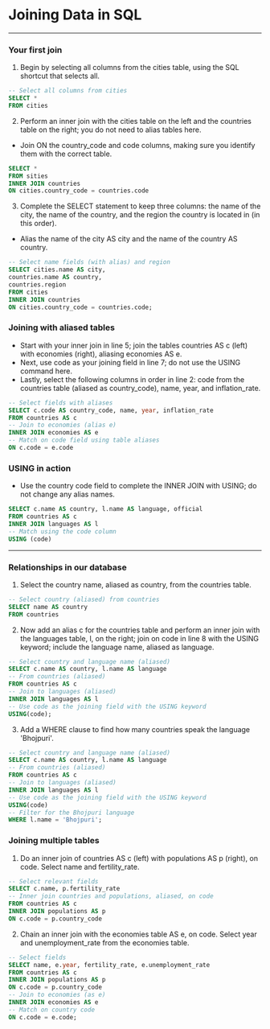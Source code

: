 # Joining Data in SQL
---
### Your first join
1. Begin by selecting all columns from the cities table, using the SQL shortcut that selects all.
```sql
-- Select all columns from cities
SELECT *
FROM cities
```
2. Perform an inner join with the cities table on the left and the countries table on the right; you do not need to alias tables here.
* Join ON the country_code and code columns, making sure you identify them with the correct table.
```sql
SELECT *
FROM sities
INNER JOIN countries
ON cities.country_code = countries.code
```
3. Complete the SELECT statement to keep three columns: the name of the city, the name of the country, and the region the country is located in (in this order).
* Alias the name of the city AS city and the name of the country AS country.
```sql
-- Select name fields (with alias) and region 
SELECT cities.name AS city, 
countries.name AS country, 
countries.region
FROM cities
INNER JOIN countries
ON cities.country_code = countries.code;
```
### Joining with aliased tables
* Start with your inner join in line 5; join the tables countries AS c (left) with economies (right), aliasing economies AS e.
* Next, use code as your joining field in line 7; do not use the USING command here.
* Lastly, select the following columns in order in line 2: code from the countries table (aliased as country_code), name, year, and inflation_rate.
```sql
-- Select fields with aliases
SELECT c.code AS country_code, name, year, inflation_rate
FROM countries AS c
-- Join to economies (alias e)
INNER JOIN economies AS e
-- Match on code field using table aliases
ON c.code = e.code
```  
### USING in action
* Use the country code field to complete the INNER JOIN with USING; do not change any alias names.
```sql
SELECT c.name AS country, l.name AS language, official
FROM countries AS c
INNER JOIN languages AS l
-- Match using the code column
USING (code)
```
---
### Relationships in our database
1. Select the country name, aliased as country, from the countries table.
```sql
-- Select country (aliased) from countries
SELECT name AS country
FROM countries
```
2. Now add an alias c for the countries table and perform an inner join with the languages table, l, on the right; join on code in line 8 with the USING keyword; include the language name, aliased as language.
```sql
-- Select country and language name (aliased)
SELECT c.name AS country, l.name AS language
-- From countries (aliased)
FROM countries AS c
-- Join to languages (aliased)
INNER JOIN languages AS l
-- Use code as the joining field with the USING keyword
USING(code);
```
3. Add a WHERE clause to find how many countries speak the language 'Bhojpuri'.
```sql
-- Select country and language name (aliased)
SELECT c.name AS country, l.name AS language
-- From countries (aliased)
FROM countries AS c
-- Join to languages (aliased)
INNER JOIN languages AS l
-- Use code as the joining field with the USING keyword
USING(code)
-- Filter for the Bhojpuri language
WHERE l.name = 'Bhojpuri';
```
### Joining multiple tables
1. Do an inner join of countries AS c (left) with populations AS p (right), on code. Select name and fertility_rate.
```sql
-- Select relevant fields
SELECT c.name, p.fertility_rate
-- Inner join countries and populations, aliased, on code
FROM countries AS c 
INNER JOIN populations AS p 
ON c.code = p.country_code
```
2. Chain an inner join with the economies table AS e, on code. Select year and unemployment_rate from the economies table.
```sql
-- Select fields
SELECT name, e.year, fertility_rate, e.unemployment_rate
FROM countries AS c
INNER JOIN populations AS p
ON c.code = p.country_code
-- Join to economies (as e)
INNER JOIN economies AS e
-- Match on country code
ON c.code = e.code;
```
